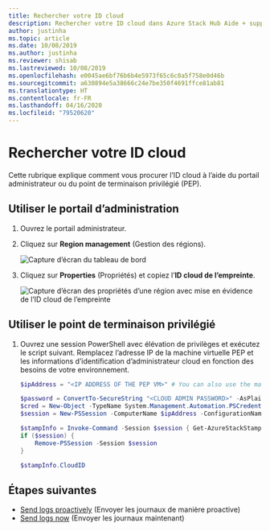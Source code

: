 ```yaml
---
title: Rechercher votre ID cloud
description: Rechercher votre ID cloud dans Azure Stack Hub Aide + support.
author: justinha
ms.topic: article
ms.date: 10/08/2019
ms.author: justinha
ms.reviewer: shisab
ms.lastreviewed: 10/08/2019
ms.openlocfilehash: e0045ae6bf76b6b4e5973f65c6c0a5f758e0d46b
ms.sourcegitcommit: a630894e5a38666c24e7be350f4691ffce81ab81
ms.translationtype: HT
ms.contentlocale: fr-FR
ms.lasthandoff: 04/16/2020
ms.locfileid: "79520620"
---
```

# <a name="find-your-cloud-id"></a>Rechercher votre ID cloud

Cette rubrique explique comment vous procurer l’ID cloud à l’aide du portail administrateur ou du point de terminaison privilégié (PEP). 

## <a name="use-the-administrator-portal"></a>Utiliser le portail d’administration

1. Ouvrez le portail administrateur. 
1. Cliquez sur **Region management** (Gestion des régions).

   ![Capture d’écran du tableau de bord](./media/azure-stack-automatic-log-collection/dashboard.png)

1. Cliquez sur **Properties** (Propriétés) et copiez l’**ID cloud de l’empreinte**.

   ![Capture d’écran des propriétés d’une région avec mise en évidence de l’ID cloud de l’empreinte](media/azure-stack-automatic-log-collection/region-properties-blade-with-stamp-cloud-id.png)


## <a name="use-the-privileged-endpoint"></a>Utiliser le point de terminaison privilégié

1. Ouvrez une session PowerShell avec élévation de privilèges et exécutez le script suivant. Remplacez l’adresse IP de la machine virtuelle PEP et les informations d’identification d’administrateur cloud en fonction des besoins de votre environnement. 

   ```powershell
   $ipAddress = "<IP ADDRESS OF THE PEP VM>" # You can also use the machine name instead of IP here.

   $password = ConvertTo-SecureString "<CLOUD ADMIN PASSWORD>" -AsPlainText -Force
   $cred = New-Object -TypeName System.Management.Automation.PSCredential ("<DOMAIN NAME>\CloudAdmin", $password)
   $session = New-PSSession -ComputerName $ipAddress -ConfigurationName PrivilegedEndpoint -Credential $cred

   $stampInfo = Invoke-Command -Session $session { Get-AzureStackStampInformation }
   if ($session) {
       Remove-PSSession -Session $session
   }

   $stampInfo.CloudID
   ```

## <a name="next-steps"></a>Étapes suivantes

* [Send logs proactively](azure-stack-configure-automatic-diagnostic-log-collection-tzl.md) (Envoyer les journaux de manière proactive)
* [Send logs now](azure-stack-configure-on-demand-diagnostic-log-collection-portal-tzl.md) (Envoyer les journaux maintenant)






